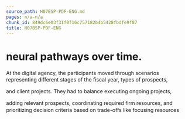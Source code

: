 ```yaml
---
source_path: H07BSP-PDF-ENG.md
pages: n/a-n/a
chunk_id: 849dc6e03f31f0f16c757182b4b5428fbdfe9f87
title: H07BSP-PDF-ENG
---
```

# neural pathways over time.

At the digital agency, the participants moved through scenarios representing diﬀerent stages of the ﬁscal year, types of prospects,

and client projects. They had to balance executing ongoing projects,

adding relevant prospects, coordinating required ﬁrm resources, and prioritizing decision criteria based on trade-oﬀs like focusing resources
